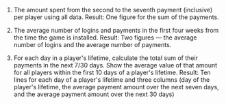 1. The amount spent from the second to the seventh payment (inclusive) per player using all data. Result: One figure for the sum of the payments.

2. The average number of logins and payments in the first four weeks from the time the game is installed. Result: Two figures — the average number of logins and the average number of
payments.

3. For each day in a player's lifetime, calculate the total sum of their payments in the next 7/30 days. Show the average value of that amount for all players within the first 10 days of a player's lifetime. Result: Ten lines for each day of a player's lifetime and three columns (day of the player's lifetime, the average payment amount over the next seven days, and the average payment amount over the next 30 days)